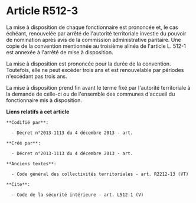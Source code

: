 # Article R512-3

La mise à disposition de chaque fonctionnaire est prononcée et, le cas échéant, renouvelée par arrêté de l'autorité
territoriale investie du pouvoir de nomination après avis de la commission administrative paritaire. Une copie de la
convention mentionnée au troisième alinéa de l'article L. 512-1 est annexée à l'arrêté de mise à disposition. 

La mise à disposition est prononcée pour la durée de la convention. Toutefois, elle ne peut excéder trois ans et est
renouvelable par périodes n'excédant pas trois ans. 

La mise à disposition prend fin avant le terme fixé par l'autorité territoriale à la demande de celle-ci ou de l'ensemble des
communes d'accueil du fonctionnaire mis à disposition.

**Liens relatifs à cet article**

	**Codifié par**:

	  - Décret n°2013-1113 du 4 décembre 2013 - art.

	**Créé par**:

	  - Décret n°2013-1113 du 4 décembre 2013 - art.

	**Anciens textes**:

	  - Code général des collectivités territoriales - art. R2212-13 (VT)

	**Cite**:

	  - Code de la sécurité intérieure - art. L512-1 (V)

